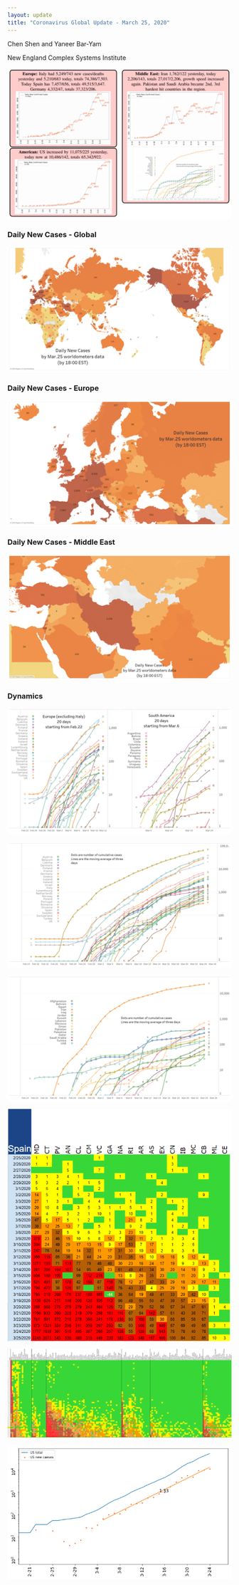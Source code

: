 ```yaml
---
layout: update
title: "Coronavirus Global Update - March 25, 2020"
---
```


Chen Shen and Yaneer Bar-Yam

New England Complex Systems Institute

![](/images/uploads/5e7bf8fc997939783f1799a5_main%20figure%203_25.PNG)

### Daily New Cases - Global

![](/images/uploads/5e7bf909f336c7b2984e0449_Intl_3_25.png)

### Daily New Cases - Europe

![](/images/uploads/5e7bf9165a589c45629fc6b6_Intl_3_25a.png)

### Daily New Cases - Middle East

![](/images/uploads/5e7bf921cbc861e09f2d983d_Intl_3_25b.png)

### Dynamics

![](/images/uploads/5e7bf93dbddba99f262f6ce3_Daily_misc_3_25a.png)

![](/images/uploads/5e7bf96f1cda011d7d0c5616_EU_3_25.png)

![](/images/uploads/5e7bf9bbf336c7497a4e67f1_ME_3_25.png)

![](/images/uploads/5e7bf9cbcbc86129622e0408_Spain_3_25.png)

![](/images/uploads/5e7bf9d5480ff28d2ef35814_Global_3_25.png)

![](/images/uploads/5e7bfa4bab5b5755b4ef2456_Daily_misc_3_25.png)

